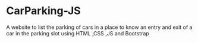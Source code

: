 # CarParking-JS
A website to list the parking of cars in a place to know an entry and exit of a car in the parking slot using HTML ,CSS ,JS and Bootstrap 
